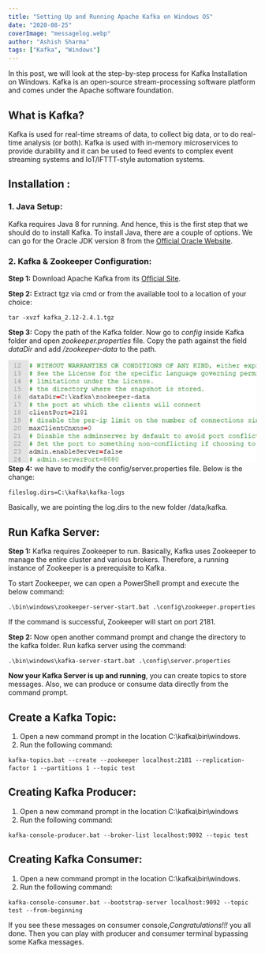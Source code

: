 ```yaml
---
title: "Setting Up and Running Apache Kafka on Windows OS"
date: "2020-08-25"
coverImage: "messagelog.webp"
author: "Ashish Sharma"
tags: ["Kafka", "Windows"]
---
```



In this post, we will look at the step-by-step process for Kafka Installation on Windows. Kafka is an open-source stream-processing software platform and comes under the Apache software foundation.


## **What is Kafka?**

Kafka is used for real-time streams of data, to collect big data, or to do real-time analysis (or both). Kafka is used with in-memory microservices to provide durability and it can be used to feed events to complex event streaming systems and IoT/IFTTT-style automation systems. 


## **Installation :**



### 1. Java Setup: 

Kafka requires Java 8 for running. And hence, this is the first step that we should do to install Kafka. To install Java, there are a couple of options. We can go for the Oracle JDK version 8 from the [Official Oracle Website](https://www.oracle.com/java/technologies/javase/javase-jdk8-downloads.html).



### 2. Kafka & Zookeeper Configuration:

**Step 1:** Download Apache Kafka from its [Official Site](https://kafka.apache.org/downloads).

**Step 2:** Extract tgz via cmd or from the available tool  to a location of your choice:


```
tar -xvzf kafka_2.12-2.4.1.tgz
```


**Step 3:** Copy the path of the Kafka folder. Now go to _config_ inside Kafka folder and open _zookeeper.properties_ file. Copy the path against the field _dataDir_ and add _/zookeeper-data_ to the path.

![](zookeeper.webp)
**Step 4:** we have to modify the config/server.properties file. Below is the change:


```
fileslog.dirs=C:\kafka\kafka-logs
```


Basically, we are pointing the log.dirs to the new folder /data/kafka.


## **Run Kafka Server:**

**Step 1:** Kafka requires Zookeeper to run. Basically, Kafka uses Zookeeper to manage the entire cluster and various brokers. Therefore, a running instance of Zookeeper is a prerequisite to Kafka.

To start Zookeeper, we can open a PowerShell prompt and execute the below command:


```
.\bin\windows\zookeeper-server-start.bat .\config\zookeeper.properties
```


If the command is successful, Zookeeper will start on port 2181.

**Step 2:** Now open another command prompt and change the directory to the kafka folder. Run kafka server using the command: 
```
.\bin\windows\kafka-server-start.bat .\config\server.properties
```

**Now your Kafka Server is up and running**, you can create topics to store messages. Also, we can produce or consume data directly from the command prompt.


## **Create a Kafka Topic:**



1. Open a new command prompt in the location C:\kafka\bin\windows.
2. Run the following command:


```
kafka-topics.bat --create --zookeeper localhost:2181 --replication-factor 1 --partitions 1 --topic test
```



## **Creating Kafka Producer:**



1. Open a new command prompt in the location C:\kafka\bin\windows
2. Run the following command:


```
kafka-console-producer.bat --broker-list localhost:9092 --topic test
```



## **Creating Kafka Consumer:**



1. Open a new command prompt in the location C:\kafka\bin\windows.
2. Run the following command:


```
kafka-console-consumer.bat --bootstrap-server localhost:9092 --topic test --from-beginning
```


If you see these messages on consumer console,*Congratulations!!!* you all done. Then you can play with producer and consumer terminal bypassing some Kafka messages.

                                                                                                       

 